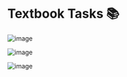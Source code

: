 # Textbook Tasks 📚

![image](https://github.com/ross-bish/Algorithms/assets/83789503/fc5ca030-bfd0-4cf9-b9fe-66176cab2038)

![image](https://github.com/ross-bish/Algorithms/assets/83789503/c29f8708-1760-411d-adc4-4bda07b91e4c)

![image](https://github.com/ross-bish/Algorithms/assets/83789503/9169324c-a8ee-4cc8-bbcb-624dd11e5572)

